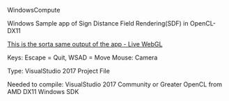 WindowsCompute


Windows Sample app of Sign Distance Field Rendering(SDF) in OpenCL-DX11

[This is the sorta same output of the app - Live WebGL](https://www.vectorgenesis.net)

Keys: Escape = Quit, WSAD = Move
Mouse: Camera

Type: VisualStudio 2017 Project File

Needed to compile:
VisualStudio 2017 Community or Greater
OpenCL from AMD
DX11 Windows SDK

